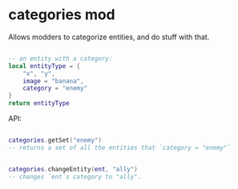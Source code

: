 
# categories mod
Allows modders to categorize entities, and do stuff with that.


```lua

-- an entity with a category:
local entityType = {
    "x", "y",
    image = "banana",
    category = "enemy"
}
return entityType

```


API:
```lua

categories.getSet("enemy")
-- returns a set of all the entities that `category = "enemy"`


categories.changeEntity(ent, "ally")
-- changes `ent`s category to "ally".


```

